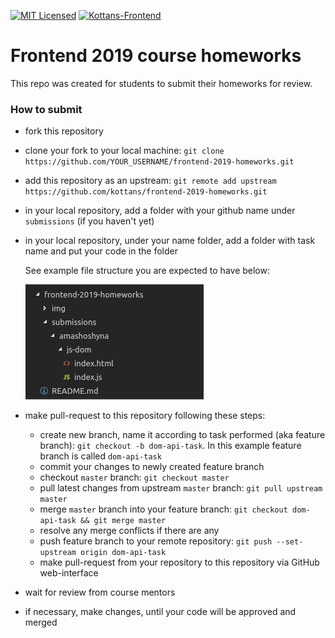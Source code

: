 [![MIT Licensed][icon-mit]][license]
[![Kottans-Frontend][icon-kottans]][kottans-frontend]
#  Frontend 2019 course homeworks
This repo was created for students to submit their homeworks for review. 

### How to submit
- fork this repository
- clone your fork to your local machine: `git clone https://github.com/YOUR_USERNAME/frontend-2019-homeworks.git`
- add this repository as an upstream: `git remote add upstream https://github.com/kottans/frontend-2019-homeworks.git`
- in your local repository, add a folder with your github name under  `submissions` (if you haven't yet)
- in your local repository, under your name folder, add a folder with task name and put your code in the folder

  See example file structure you are expected to have below:

  ![File structure example](img/file-structure.png)

- make pull-request to this repository following these steps:
  - create new branch, name it according to task performed (aka feature branch): `git checkout -b dom-api-task`. In this example feature branch is called `dom-api-task`
  - commit your changes to newly created feature branch
  - checkout `master` branch: `git checkout master`
  - pull latest changes from upstream `master` branch: `git pull upstream master`
  - merge `master` branch into your feature branch: `git checkout dom-api-task && git merge master`
  - resolve any merge conflicts if there are any
  - push feature branch to your remote repository: `git push --set-upstream origin dom-api-task`
  - make pull-request from your repository to this repository via GitHub web-interface
- wait for review from course mentors
- if necessary, make changes, until your code will be approved and merged

[icon-mit]: https://img.shields.io/badge/license-MIT-blue.svg
[license]: https://github.com/OleksiyRudenko/a-tiny-JS-world/blob/master/LICENSE.md

[icon-kottans]: https://img.shields.io/badge/%3D(%5E.%5E)%3D-frontend-yellow.svg
[kottans-frontend]: https://github.com/kottans/frontend
